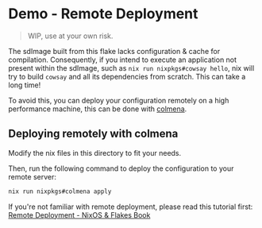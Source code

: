 # Demo - Remote Deployment

> WIP, use at your own risk.

The sdImage built from this flake lacks configuration & cache for compilation.
Consequently, if you intend to execute an application not present within the sdImage, such as `nix run nixpkgs#cowsay hello`, nix will try to build `cowsay` and all its dependencies from scratch. This can take a long time!

To avoid this, you can deploy your configuration remotely on a high performance machine, this can be done with [colmena](https://github.com/zhaofengli/colmena).

## Deploying remotely with colmena


Modify the nix files in this directory to fit your needs.

Then, run the following command to deploy the configuration to your remote server:

```bash
nix run nixpkgs#colmena apply 
```

If you're not familiar with remote deployment, please read this tutorial first: [Remote Deployment - NixOS & Flakes Book](https://nixos-and-flakes.thiscute.world/best-practices/remote-deployment)


